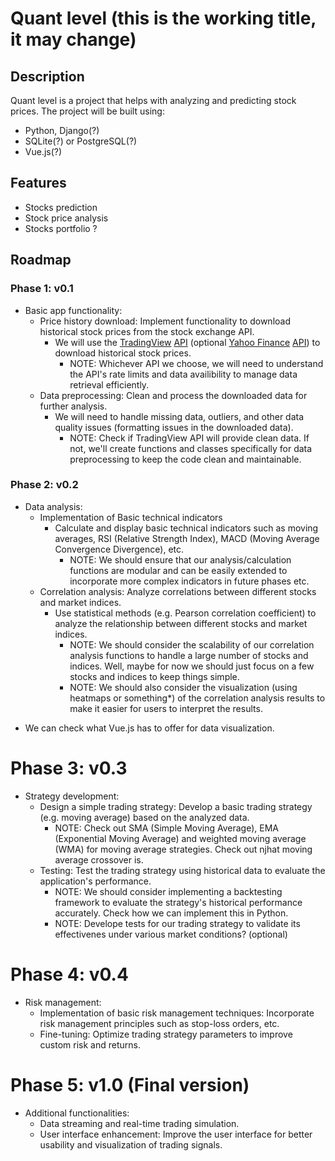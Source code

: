 # Quant level (this is the working title, it may change)

## Description

Quant level is a project that helps with analyzing and predicting stock prices. The project will be built using:

- Python, Django(?)
- SQLite(?) or PostgreSQL(?)
- Vue.js(?)

## Features

- Stocks prediction
- Stock price analysis
- Stocks portfolio ?

## Roadmap

### Phase 1: v0.1

- Basic app functionality:
  - Price history download: Implement functionality to download historical stock prices from the stock exchange API.
    - We will use the [TradingView](https://www.tradingview.com/) [API](https://www.tradingview.com/rest-api-spec/) (optional [Yahoo Finance](https://finance.yahoo.com/) [API](https://developer.yahoo.com/api/)) to download historical stock prices.
      - NOTE: Whichever API we choose, we will need to understand the API's rate limits and data availibility to manage data retrieval efficiently.
  - Data preprocessing: Clean and process the downloaded data for further analysis.
    - We will need to handle missing data, outliers, and other data quality issues (formatting issues in the downloaded data).
      - NOTE: Check if TradingView API will provide clean data. If not, we'll create functions and classes specifically for data preprocessing to keep the code clean and maintainable.

### Phase 2: v0.2

- Data analysis:
  - Implementation of Basic technical indicators
    - Calculate and display basic technical indicators such as moving averages, RSI (Relative Strength Index), MACD (Moving Average Convergence Divergence), etc.
      - NOTE: We should ensure that our analysis/calculation functions are modular and can be easily extended to incorporate more complex indicators in future phases etc.
  - Correlation analysis: Analyze correlations between different stocks and market indices.
    - Use statistical methods (e.g. Pearson correlation coefficient) to analyze the relationship between different stocks and market indices.
      - NOTE: We should consider the scalability of our correlation analysis functions to handle a large number of stocks and indices. Well, maybe for now we should just focus on a few stocks and indices to keep things simple.
      - NOTE: We should also consider the visualization (using heatmaps or something\*) of the correlation analysis results to make it easier for users to interpret the results.

* We can check what Vue.js has to offer for data visualization.

# Phase 3: v0.3

- Strategy development:
  - Design a simple trading strategy: Develop a basic trading strategy (e.g. moving average) based on the analyzed data.
    - NOTE: Check out SMA (Simple Moving Average), EMA (Exponential Moving Average) and weighted moving average (WMA) for moving average strategies. Check out ǌhat moving average crossover is.
  - Testing: Test the trading strategy using historical data to evaluate the application's performance.
    - NOTE: We should consider implementing a backtesting framework to evaluate the strategy's historical performance accurately. Check how we can implement this in Python.
    - NOTE: Develope tests for our trading strategy to validate its effectivenes under various market conditions? (optional)

# Phase 4: v0.4

- Risk management:
  - Implementation of basic risk management techniques: Incorporate risk management principles such as stop-loss orders, etc.
  - Fine-tuning: Optimize trading strategy parameters to improve custom risk and returns.

# Phase 5: v1.0 (Final version)

- Additional functionalities:
  - Data streaming and real-time trading simulation.
  - User interface enhancement: Improve the user interface for better usability and visualization of trading signals.
